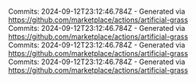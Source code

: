 Commits: 2024-09-12T23:12:46.784Z - Generated via https://github.com/marketplace/actions/artificial-grass
<br>
Commits: 2024-09-12T23:12:46.784Z - Generated via https://github.com/marketplace/actions/artificial-grass
<br>
Commits: 2024-09-12T23:12:46.784Z - Generated via https://github.com/marketplace/actions/artificial-grass
<br>
Commits: 2024-09-12T23:12:46.784Z - Generated via https://github.com/marketplace/actions/artificial-grass
<br>
